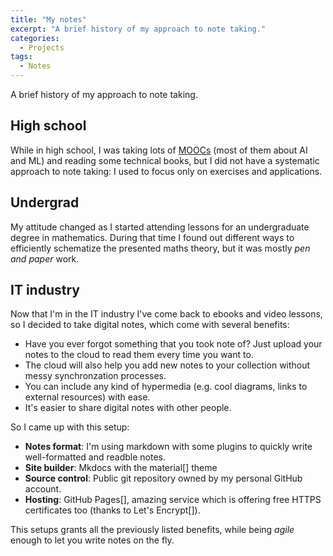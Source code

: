 ```yaml
---
title: "My notes"
excerpt: "A brief history of my approach to note taking."
categories:
  - Projects
tags:
  - Notes
---
```


A brief history of my approach to note taking.

## High school

While in high school, I was taking lots of [MOOCs](https://en.wikipedia.org/wiki/Massive_open_online_course) (most of them about AI and ML) and reading some technical books, but I did not have a systematic approach to note taking: I used to focus only on exercises and applications.

## Undergrad

My attitude changed as I started attending lessons for an undergraduate degree in mathematics. During that time I found out different ways to efficiently schematize the presented maths theory, but it was mostly *pen and paper* work.

## IT industry

Now that I'm in the IT industry I've come back to ebooks and video lessons, so I decided to take digital notes, which come with several benefits:

- Have you ever forgot something that you took note of? Just upload your notes to the cloud to read them every time you want to.
- The cloud will also help you add new notes to your collection without messy synchronzation processes.
- You can include any kind of hypermedia (e.g. cool diagrams, links to external resources) with ease.
- It's easier to share digital notes with other people.

So I came up with this setup:

- **Notes format**: I'm using markdown with some plugins to quickly write well-formatted and readble notes.
- **Site builder**: Mkdocs with the material[] theme
- **Source control**: Public git repository owned by my personal GitHub account.
- **Hosting**: GitHub Pages[], amazing service which is offering free HTTPS certificates too (thanks to Let's Encrypt[]).

This setups grants all the previously listed benefits, while being *agile* enough to let you write notes on the fly. 

